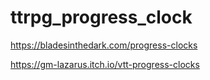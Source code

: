 # ttrpg_progress_clock


https://bladesinthedark.com/progress-clocks    



https://gm-lazarus.itch.io/vtt-progress-clocks      




